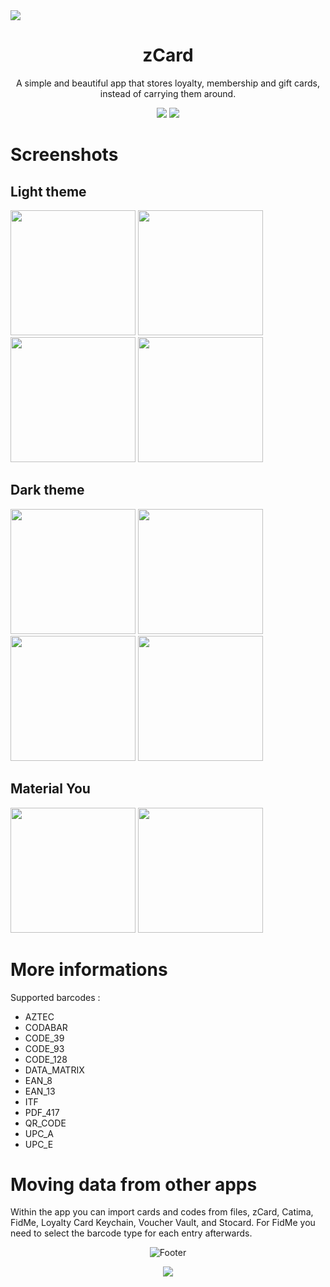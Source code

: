 <img src="https://i.postimg.cc/15kk9yCd/ZCARD.png">

<h1 align="center">zCard</h1>

<div align="center">
  <p>A simple and beautiful app that stores loyalty, membership and gift cards, instead of carrying them around.</p>
  <img src="https://ziadoua.github.io/m3-Markdown-Badges/badges/Android/android2.svg">
  <img src="https://ziadoua.github.io/m3-Markdown-Badges/badges/Java/java2.svg">
</div>

# Screenshots

## Light theme

<div>
  <img src="https://i.postimg.cc/FHFpCdsy/screenshot-light1.png" width="200">
  <img src="https://i.postimg.cc/wTp0J4Cb/screenshot-light2.png" width="200">
  <img src="https://i.postimg.cc/XvmgvsKL/screenshot-light3.png" width="200">
  <img src="https://i.postimg.cc/kGdFQDpt/screenshot-light4.png" width="200">
</div>

## Dark theme

<div>
  <img src="https://i.postimg.cc/7hM1mDFt/screeshot-dark1.png" width="200">
  <img src="https://i.postimg.cc/v8904wNV/screeshot-dark2.png" width="200">
  <img src="https://i.postimg.cc/PqP4hgDN/screeshot-dark3.png" width="200">
  <img src="https://i.postimg.cc/XY28RjpT/screeshot-dark4.png" width="200">
</div>

## Material You

<div>
  <img src="https://i.postimg.cc/NMXk2Rpc/screenshot-light5.png" width="200">
  <img src="https://i.postimg.cc/TYJQcqG2/screeshot-dark5.png" width="200">
</div>

# More informations

Supported barcodes :
- AZTEC
- CODABAR
- CODE_39
- CODE_93
- CODE_128
- DATA_MATRIX
- EAN_8
- EAN_13
- ITF
- PDF_417
- QR_CODE
- UPC_A
- UPC_E

# Moving data from other apps

Within the app you can import cards and codes from files, zCard, Catima, FidMe, Loyalty Card Keychain, Voucher Vault, and Stocard.
For FidMe you need to select the barcode type for each entry afterwards.

<p align="center">  
  <picture>
    <source media="(prefers-color-scheme: dark)" srcset="https://i.postimg.cc/KzPKjBNn/footer-Dark.png">
    <source media="(prefers-color-scheme: light)" srcset="https://i.postimg.cc/C5wRq5P9/footer-Light.png">
    <img alt="Footer" src="https://i.postimg.cc/KzPKjBNn/footer-Dark.png">
  </picture>
</p>

<p align="center">
  <img src="https://ziadoua.github.io/m3-Markdown-Badges/badges/LicenceGPLv3/licencepglv32.svg">
</p>
